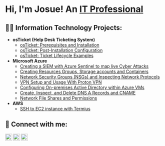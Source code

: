 
<h1>Hi, I'm Josue! An <a href="https://github.com/Josuehernandez0">IT Professional</a> 


 <h2>👨‍💻 Information Technology Projects:</h2>


- <b>osTicket (Help Desk Ticketing System)</b>
  - [osTicket: Prerequisites and Installation](https://github.com/josuehernandez0/osticket-prereqs)
  - [osTicket: Post-Installation Configuration](https://github.com/josuehernandez0/post-install-config)
  - [osTicket: Ticket Lifecycle Examples](https://github.com/josuehernandez0/ticket-lifecycle)
- <b>Microsoft Azure</b>
  - [Creating a SIEM with Azure Sentinel to map live Cyber Attacks](https://github.com/josuehernandez0/Creating-a-SIEM-with-Azure-Sentinel-to-map-live-Cyber-Attacks.)
  - [Creating Resources Groups, Storage accounts and Containers](https://github.com/josuehernandez0/Creating-Resources-Groups-Storage-Accounts-and-Containers)
  - [Network Security Groups (NSGs) and Inspecting Network Protocols](https://github.com/josuehernandez0/azure-network-protocols)
  - [VPN Setup and Usage With Proton VPN](https://github.com/josuehernandez0/VPN-Setup-and-Usage-With-Proton-VPN)
  - [Configuring On-premises Active Directory within Azure VMs](https://github.com/josuehernandez0/Configuring-On-premises-Active-Directory-within-Azure-VMs)
  - [Create, Inspect, and Delete DNS A Records and CNAME](https://github.com/josuehernandez0/Create-Inspect-and-Delete-DNS-A-Records-and-CNAME)
  - [Network File Shares and Permissions](https://github.com/josuehernandez0/Network-File-Shares-and-Permissions)
- <b>AWS</b>
  - [SSH to EC2 instance with Termius](https://github.com/josuehernandez0/SSH-to-EC2-instance-with-Termius )




<h2> 🤳 Connect with me:</h2>

[<img align="left" alt="JaneDoe | Twitter" width="22px" src="https://cdn.jsdelivr.net/npm/simple-icons@v3/icons/twitter.svg" />][twitter]
[<img align="left" alt="JaneDoe | LinkedIn" width="22px" src="https://cdn.jsdelivr.net/npm/simple-icons@v3/icons/linkedin.svg" />][linkedin]
[<img align="left" alt="JaneDoe | Instagram" width="22px" src="https://cdn.jsdelivr.net/npm/simple-icons@v3/icons/instagram.svg" />][instagram]

[twitter]: https://twitter.com/Josuehernandez0
[instagram]: https://www.instagram.com/Josuehernandez0
[linkedin]:https://www.linkedin.com/in/josue-hernandez-3657a0113?utm_source=share&utm_campaign=share_via&utm_content=profile&utm_medium=ios_app
